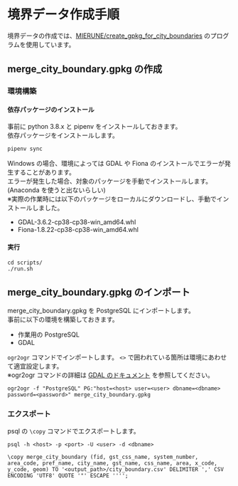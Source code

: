 # 境界データ作成手順

境界データの作成では、[MIERUNE/create_gpkg_for_city_boundaries](https://github.com/MIERUNE/create_gpkg_for_city_boundaries) のプログラムを使用しています。

## merge_city_boundary.gpkg の作成

### 環境構築

#### 依存パッケージのインストール

事前に python 3.8.x と pipenv をインストールしておきます。  
依存パッケージをインストールします。

```bash
pipenv sync
```

Windows の場合、環境によっては GDAL や Fiona のインストールでエラーが発生することがあります。  
エラーが発生した場合、対象のパッケージを手動でインストールします。(Anaconda を使うと出ないらしい)  
※実際の作業時には以下のパッケージをローカルにダウンロードし、手動でインストールしました。

- GDAL-3.6.2-cp38-cp38-win_amd64.whl
- Fiona-1.8.22-cp38-cp38-win_amd64.whl

#### 実行

```
cd scripts/
./run.sh
```

## merge_city_boundary.gpkg のインポート

merge_city_boundary.gpkg を PostgreSQL にインポートします。  
事前に以下の環境を構築しておきます。

- 作業用の PostgreSQL
- GDAL

`ogr2ogr` コマンドでインポートします。 `<>` で囲われている箇所は環境にあわせて適宜設定します。  
※ogr2ogr コマンドの詳細は [GDAL のドキュメント](https://gdal.org/en/stable/programs/ogr2ogr.html) を参照してください。

```
ogr2ogr -f "PostgreSQL" PG:"host=<host> user=<user> dbname=<dbname> password=<password>" merge_city_boundary.gpkg
```

### エクスポート

psql の `\copy` コマンドでエクスポートします。

```
psql -h <host> -p <port> -U <user> -d <dbname>
```

```
\copy merge_city_boundary (fid, gst_css_name, system_number, area_code, pref_name, city_name, gst_name, css_name, area, x_code, y_code, geom) TO '<output_path>/city_boundary.csv' DELIMITER ',' CSV ENCODING 'UTF8' QUOTE '"' ESCAPE '''';
```
